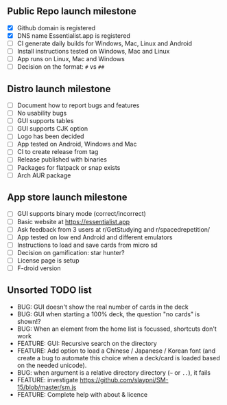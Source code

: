 ## Public Repo launch milestone

- [x] Github domain is registered
- [x] DNS name Essentialist.app is registered
- [ ] CI generate daily builds for Windows, Mac, Linux and Android
- [ ] Install instructions tested on Windows, Mac and Linux
- [ ] App runs on Linux, Mac and Windows
- [ ] Decision on the format: `#` vs `##`

## Distro launch milestone

- [ ] Document how to report bugs and features
- [ ] No usability bugs
- [ ] GUI supports tables
- [ ] GUI supports CJK option
- [ ] Logo has been decided
- [ ] App tested on Android, Windows and Mac
- [ ] CI to create release from tag
- [ ] Release published with binaries
- [ ] Packages for flatpack or snap exists
- [ ] Arch AUR package

## App store launch milestone

- [ ] GUI supports binary mode (correct/incorrect)
- [ ] Basic website at <https://essentialist.app>
- [ ] Ask feedback from 3 users at r/GetStudying and r/spacedrepetition/
- [ ] App tested on low end Android and different emulators
- [ ] Instructions to load and save cards from micro sd
- [ ] Decision on gamification: star hunter?
- [ ] License page is setup
- [ ] F-droid version

## Unsorted TODO list

- BUG: GUI doesn't show the real number of cards in the deck
- BUG: GUI when starting a 100% deck, the question "no cards" is shown!?
- BUG: When an element from the home list is focussed, shortcuts don't work
- FEATURE: GUI: Recursive search on the directory
- FEATURE: Add option to load a Chinese / Japanese / Korean font (and
create a bug to automate this choice when a deck/card is loaded based on the
needed unicode).
- BUG: when argument is a relative directory directory (`~` or `..`), it fails
- FEATURE: investigate <https://github.com/slaypni/SM-15/blob/master/sm.js>
- FEATURE: Complete help with about & licence
